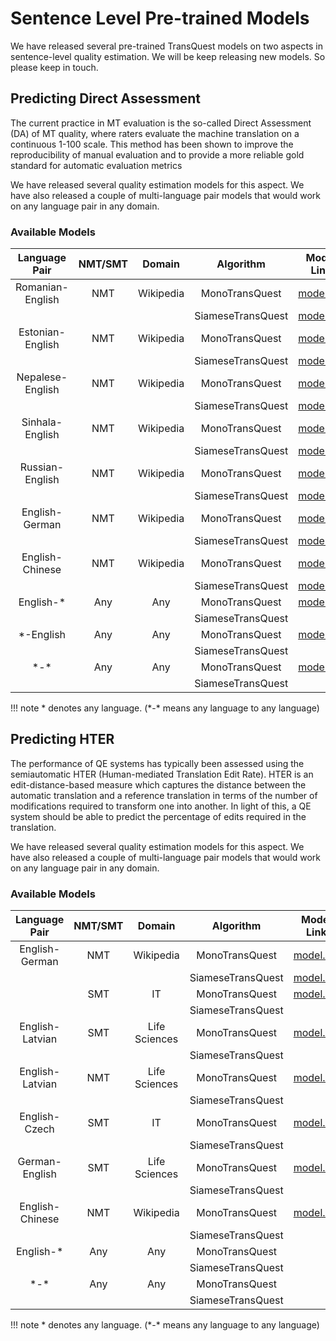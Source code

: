 # Sentence Level Pre-trained Models
We have released several pre-trained TransQuest models on two aspects in sentence-level quality estimation. We will be keep releasing new models. So please keep in touch.

## Predicting Direct Assessment
The current practice in MT evaluation is the so-called Direct Assessment (DA) of MT quality, where raters evaluate the machine translation on a continuous 1-100 scale. This method has been shown to improve the reproducibility of manual evaluation and to provide a more reliable gold standard for automatic evaluation metrics

We have released several quality estimation models for this aspect. We have also released a couple of multi-language pair models that would work on any language pair in any domain. 

### Available Models

| Language Pair   | NMT/SMT        |  Domain      |     Algorithm       |  Model Link                          | 
|:---------------:|:--------------:|:------------:|:-------------------:|:------------------------------------:|
| Romanian-English| NMT            |  Wikipedia   | MonoTransQuest      | [model.zip](http://bit.ly/3s7WOnS)  |
|                 |                |              | SiameseTransQuest   | [model.zip](https://bit.ly/37vT4mt)  |
| Estonian-English| NMT            | Wikipedia    | MonoTransQuest      | [model.zip](http://bit.ly/3tD5Jhm)  | 
|                 |                |              | SiameseTransQuest   | [model.zip](https://bit.ly/30mO5mW)  | 
| Nepalese-English| NMT            | Wikipedia    | MonoTransQuest      | [model.zip](http://bit.ly/3lwvsVT)  | 
|                 |                |              | SiameseTransQuest   | [model.zip](https://bit.ly/3h674bc)  | 
| Sinhala-English | NMT            |  Wikipedia   | MonoTransQuest      | [model.zip](http://bit.ly/3cMXdpf)  | 
|                 |                |              | SiameseTransQuest   | [model.zip](https://bit.ly/3foBSlP)  | 
| Russian-English | NMT            | Wikipedia    | MonoTransQuest      | [model.zip](http://bit.ly/3lx5L7H)  | 
|                 |                |              | SiameseTransQuest   | [model.zip](https://bit.ly/2B3UM2D)  | 
| English-German  | NMT            | Wikipedia    | MonoTransQuest      | [model.zip](http://bit.ly/3bZmr4y)  | 
|                 |                |              | SiameseTransQuest   | [model.zip](https://bit.ly/3d8gT5n)  | 
| English-Chinese | NMT            | Wikipedia    | MonoTransQuest      | [model.zip](http://bit.ly/3vGrApX)  | 
|                 |                |              | SiameseTransQuest   | [model.zip](https://bit.ly/3h4WSQ8)  | 
| English-\*      | Any            | Any          | MonoTransQuest      | [model.zip](http://bit.ly/38Vp6KG)   | 
|                 |                |              | SiameseTransQuest   |                                      | 
| \*-English      | Any            | Any          | MonoTransQuest      | [model.zip](http://bit.ly/3vKgX5u)  | 
|                 |                |              | SiameseTransQuest   |                                      | 
| \*-\*           | Any            | Any          | MonoTransQuest      | [model.zip](http://bit.ly/3eVOS5n)                                     | 
|                 |                |              | SiameseTransQuest   |                                     | 

!!! note
    \* denotes any language. (\*-\* means any language to any language)

## Predicting HTER
The performance of QE systems has typically been assessed using the semiautomatic HTER (Human-mediated Translation Edit Rate). HTER is an edit-distance-based measure which captures the distance between the automatic translation and a reference translation in terms of the number of modifications required to transform one into another. In light of this, a QE system should be able to predict the percentage of edits required in the translation. 

We have released several quality estimation models for this aspect. We have also released a couple of multi-language pair models that would work on any language pair in any domain. 

### Available Models

| Language Pair   | NMT/SMT        |  Domain      |     Algorithm       |  Model Link                          | 
|:---------------:|:--------------:|:------------:|:-------------------:|:------------------------------------:|
| English-German  | NMT            |  Wikipedia   | MonoTransQuest      | [model.zip](https://bit.ly/37tkTvZ)  |
|                 |                |              | SiameseTransQuest   | [model.zip](https://bit.ly/3icI5Dw)  |
|                 | SMT            |   IT         | MonoTransQuest      | [model.zip](https://bit.ly/3dNafBx)  | 
|                 |                |              | SiameseTransQuest   |                                      |  
| English-Latvian | SMT            | Life Sciences| MonoTransQuest      | [model.zip](https://bit.ly/3gkY7JX)  | 
|                 |                |              | SiameseTransQuest   |                                      | 
| English-Latvian | NMT            | Life Sciences| MonoTransQuest      | [model.zip](https://bit.ly/3eLb1jU)  | 
|                 |                |              | SiameseTransQuest   |                                      | 
| English-Czech   | SMT            |  IT          | MonoTransQuest      | [model.zip](https://bit.ly/2VyBOZ2)  | 
|                 |                |              | SiameseTransQuest   |                                      | 
| German-English  | SMT            | Life Sciences| MonoTransQuest      | [model.zip](https://bit.ly/3dRlqJu)  | 
|                 |                |              | SiameseTransQuest   |                                      | 
| English-Chinese | NMT            | Wikipedia    | MonoTransQuest      | [model.zip](https://bit.ly/2YLIvJw)  | 
|                 |                |              | SiameseTransQuest   |                                      | 
| English-*       | Any            | Any          | MonoTransQuest      |                                      | 
|                 |                |              | SiameseTransQuest   |                                      | 
| \*-\*           | Any            | Any          | MonoTransQuest      |                                      | 
|                 |                |              | SiameseTransQuest   |                                      | 

!!! note
    \* denotes any language. (\*-\* means any language to any language)